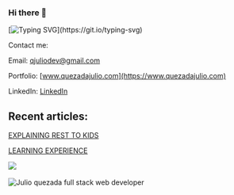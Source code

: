 ### Hi there 👋

[![Typing SVG](https://readme-typing-svg.demolab.com?font=Fira+Code&weight=600&pause=1000&color=F7569D&width=435&lines=I+learn+something+new+every+day.)](https://git.io/typing-svg)

Contact me:

Email: qjuliodev@gmail.com

Portfolio: [www.quezadajulio.com](https://www.quezadajulio.com)

LinkedIn: [LinkedIn](https://www.linkedin.com/in/quezadajulio/)

## Recent articles:

[EXPLAINING REST TO KIDS](https://medium.com/@julio.quezada/explaining-rest-to-kids-the-toy-box-analogy-c5bea90ae436)

[LEARNING EXPERIENCE](https://medium.com/@julio.quezada/maximize-your-microverse-experience-3c7df470b4e0)


![](https://komarev.com/ghpvc/?username=Alejandroq12&color=green&style=flat-square)

![Julio quezada full stack web developer](https://user-images.githubusercontent.com/95459740/229638384-485cb9c3-fa19-4001-8006-b8944ae40783.png)

<!--
**Alejandroq12/Alejandroq12** is a ✨ _special_ ✨ repository because its `README.md` (this file) appears on your GitHub profile.

Here are some ideas to get you started:

🔭 I'm currently working on a Ruby on Rails project. 

📫 How to reach me qjuliodev@gmail.com

🌱 I am currently learning Node.js, as well as responsive web design and accessibility.

👯 I'm looking to collaborate with people from all over the world, as it is crucial to effectively work with diverse teams.

😄 I speak French, English, and Spanish. Additionally, I am learning Chinese.

⚡ I have work experience as a developer, collaborating with people from various countries. For instance, I have worked with colleagues from Egypt, El Salvador, India, the USA, Nicaragua, China, Pakistan, Nigeria, the Netherlands, France, Canada, Mexico, Guatemala, Honduras, Argentina, Colombia, Ecuador and Venezuela.

🏆 Notable achievements:
- [Scrum Developer Professional Certificate - SDPC:](https://www.credly.com/badges/0c47a122-6637-4153-9713-4052063a87bc)
- [HakerRank JavaScript (Basic) Certificate](https://www.hackerrank.com/certificates/b011be88e51e)
- [HakerRank SQL (Basic) Certificate](https://www.hackerrank.com/certificates/1ae59c46437a)
- [HakerRank CSS Certificate](https://www.hackerrank.com/certificates/a750cd1e6aad)
- [Udacity's Intro to Programming ](https://graduation.udacity.com/confirm/A5L4CGUC)
- [Scrum Foundation Professional Certificate - SFPC™](https://www.credly.com/badges/ed048218-ba86-48ef-98d0-1bc815365254/public_url)
- [HTML/CSS Microverse](https://www.credential.net/7a620e80-368e-4fdb-847b-fc6cdf5b8618#gs.uh8gwb)
- [JavaScript Microverse](https://www.credential.net/2561e0ad-3f04-43d0-806a-0e54ffba7c15#gs.zd7vzx)



Languages and tools:
<div> 
  <img src="https://github.com/devicons/devicon/blob/master/icons/sqlalchemy/sqlalchemy-original.svg" title="SQLAlchemy" alt="SQLAlchemy" width="40" height="40"/>&nbsp;
  <img src="https://github.com/devicons/devicon/blob/master/icons/python/python-original.svg" title="Python" alt="Python" width="40" height="40"/>&nbsp;
  <img src="https://github.com/devicons/devicon/blob/master/icons/postgresql/postgresql-original.svg" title="Postgresql" alt="Postgresql" width="40" height="40"/>&nbsp;
  <img src="https://github.com/devicons/devicon/blob/master/icons/yarn/yarn-original.svg" title="Yarn" alt="Yarn" width="40" height="40"/>&nbsp;
  <img src="https://github.com/devicons/devicon/blob/master/icons/php/php-original.svg" title="PHP" alt="PHP" width="40" height="40"/>&nbsp;
  <img src="https://github.com/devicons/devicon/blob/master/icons/linux/linux-original.svg" title="Linux" alt="React" width="40" height="40"/>&nbsp;
  <img src="https://github.com/devicons/devicon/blob/master/icons/react/react-original-wordmark.svg" title="React" alt="React" width="40" height="40"/>&nbsp;
  <img src="https://github.com/devicons/devicon/blob/master/icons/materialui/materialui-original.svg" title="Material UI" alt="Material UI" width="40" height="40"/>&nbsp;
  <img src="https://github.com/devicons/devicon/blob/master/icons/bootstrap/bootstrap-original.svg" title="Bootstrap" alt="Material UI" width="40" height="40"/>&nbsp;
  <img src="https://github.com/devicons/devicon/blob/master/icons/redux/redux-original.svg" title="Redux" alt="Redux " width="40" height="40"/>&nbsp;
  <img src="https://github.com/devicons/devicon/blob/master/icons/css3/css3-plain-wordmark.svg"  title="CSS3" alt="CSS" width="40" height="40"/>&nbsp;
  <img src="https://github.com/devicons/devicon/blob/master/icons/html5/html5-original.svg" title="HTML5" alt="HTML" width="40" height="40"/>&nbsp;
  <img src="https://github.com/devicons/devicon/blob/master/icons/javascript/javascript-original.svg" title="JavaScript" alt="JavaScript" width="40" height="40"/>&nbsp;
  <img src="https://github.com/devicons/devicon/blob/master/icons/nodejs/nodejs-original-wordmark.svg" title="NodeJS" alt="NodeJS" width="40" height="40"/>&nbsp;
  <img src="https://github.com/devicons/devicon/blob/master/icons/git/git-original-wordmark.svg" title="Git" **alt="Git" width="40" height="40"/>&nbsp;
  <img src="https://github.com/devicons/devicon/blob/master/icons/rails/rails-original-wordmark.svg" title="Rails" **alt="Rails" width="40" height="40"/>&nbsp;
  <img src="https://github.com/devicons/devicon/blob/master/icons/ruby/ruby-original-wordmark.svg" title="Ruby" **alt="Ruby" width="40" height="40"/>&nbsp;
</div>

<p align="center">
  <a href="https://git.io/streak-stats">
    <img src="https://streak-stats.demolab.com?user=Alejandroq12&theme=highcontrast" alt="GitHub Streak" />
  </a>
</p>

<p align="center">
  <img src="https://github-readme-stats-git-masterrstaa-rickstaa.vercel.app/api?username=Alejandroq12&count_private=true&theme=radical" alt="Anurag's GitHub stats" />
</p>

<p align="center">
  <a href="https://github.com/anuraghazra/github-readme-stats">
    <img src="https://github-readme-stats.vercel.app/api/top-langs/?username=Alejandroq12&layout=donut-vertical" alt="Top Langs" />
  </a>
</p>
